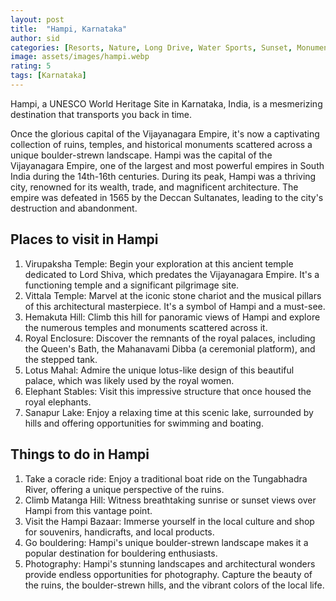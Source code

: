 ```yaml
---
layout: post
title:  "Hampi, Karnataka"
author: sid
categories: [Resorts, Nature, Long Drive, Water Sports, Sunset, Monuments, History, Dam, Culture]
image: assets/images/hampi.webp
rating: 5
tags: [Karnataka]
---
```

Hampi, a UNESCO World Heritage Site in Karnataka, India, is a mesmerizing destination that transports you back in time.

Once the glorious capital of the Vijayanagara Empire, it's now a captivating collection of ruins, temples, and historical monuments scattered across a unique boulder-strewn landscape. Hampi was the capital of the Vijayanagara Empire, one of the largest and most powerful empires in South India during the 14th-16th centuries. During its peak, Hampi was a thriving city, renowned for its wealth, trade, and magnificent architecture. The empire was defeated in 1565 by the Deccan Sultanates, leading to the city's destruction and abandonment.

<h2>Places to visit in Hampi</h2>

1. Virupaksha Temple: Begin your exploration at this ancient temple dedicated to Lord Shiva, which predates the Vijayanagara Empire. It's a functioning temple and a significant pilgrimage site.
2. Vittala Temple: Marvel at the iconic stone chariot and the musical pillars of this architectural masterpiece. It's a symbol of Hampi and a must-see.
3. Hemakuta Hill: Climb this hill for panoramic views of Hampi and explore the numerous temples and monuments scattered across it.
4. Royal Enclosure: Discover the remnants of the royal palaces, including the Queen's Bath, the Mahanavami Dibba (a ceremonial platform), and the stepped tank.
5. Lotus Mahal: Admire the unique lotus-like design of this beautiful palace, which was likely used by the royal women.
6. Elephant Stables: Visit this impressive structure that once housed the royal elephants.
7. Sanapur Lake: Enjoy a relaxing time at this scenic lake, surrounded by hills and offering opportunities for swimming and boating.


<h2>Things to do in Hampi</h2>

1. Take a coracle ride: Enjoy a traditional boat ride on the Tungabhadra River, offering a unique perspective of the ruins.
2. Climb Matanga Hill: Witness breathtaking sunrise or sunset views over Hampi from this vantage point.
3. Visit the Hampi Bazaar: Immerse yourself in the local culture and shop for souvenirs, handicrafts, and local products.
4. Go bouldering: Hampi's unique boulder-strewn landscape makes it a popular destination for bouldering enthusiasts.
5. Photography: Hampi's stunning landscapes and architectural wonders provide endless opportunities for photography. Capture the beauty of the ruins, the boulder-strewn hills, and the vibrant colors of the local life.

<div class="pa-carousel-widget" style="width:100%; height:480px; display:none;"
  data-link="https://www.backpackadventures.org/hampi/"
  data-title="Hampi, Karnataka"
  data-description="Hampi, a UNESCO World Heritage Site in Karnataka, India, is a mesmerizing destination that transports you back in time."
  data-delay="3">
  <object data="https://lh3.googleusercontent.com/pw/AP1GczOCnpRARMwcOuQq9Qy5syQZMpC95dmKtF4I8eI3uSJcZzkWXKtmnJcoKuGCiA9DpmlsgIQkIo2UQ3sG8eNYjiMJIiknayH_gPO70BfxVggJ-C95VhZO=w960-rw-h720"></object>
  <object data="https://lh3.googleusercontent.com/pw/AP1GczPNLvF6W1GpyJk2oUMf6GgjNuKmhVjvYhLqfxoHNFdTq0pBPq0TpymG96p1ktRiA2Emdj_DbCF0ksPShvrxLGbtqx_Lq3_3D0Sq_NA0e_iJlhnC3D0C=w960-rw-h720"></object>
  <object data="https://lh3.googleusercontent.com/pw/AP1GczMSCOs7h8q73rgS-sUKOkWX5k7HoY71gzNYYD6hygKC-eotfUoF9NYx2kH49E42RjgeY5YkbKl_06rgbX3P2OUTt8R8ConBw7r3fXAm6khZhjVGWp9r=w960-rw-h720"></object>
  <object data="https://lh3.googleusercontent.com/pw/AP1GczNKPcnUDeNT18bbgUti2lkH4HkqYkTYhIRw2QswaDE-5ysZ5jJXti7G-AgvG7zKz0CqnJ3pZtAdYWvUsgaxTblVJOkGPZAqq6XsqlqCq3DA-am0w41B=w960-rw-h720"></object>
  <object data="https://lh3.googleusercontent.com/pw/AP1GczMHSBhM6EJlBoiKEJ2F3PLbTHloA_ra-fBwJCaMqs6gdgzxInzDr771isV284TrH_pH_fFLpSY3E3DlS4KuCDKQRt0Wct1lW1x4KWyGKI9d1lu-0aeO=w960-rw-h720"></object>
  <object data="https://lh3.googleusercontent.com/pw/AP1GczOA8LCXJOrGyzG0gtghjc2XHjAq00UhONFgcoULagMXJpGVbWB3zBPI3dE8Wp02_GzRYBs19YpXTTdZrD0SpuIBKzSy8OOp3hiCmNL7dshhoV2twsG1=w960-rw-h720"></object>
  <object data="https://lh3.googleusercontent.com/pw/AP1GczMybar871ww707MtyMI8oRzqcaw7ezFhyb0tStK-NJJqAVnF5eTbgzXuQb7XoD79TyZkeLH6_ZDGMzDZp3DT4Bx40fuNDqcGwlU3l0fqKLTsw4fzJI-=w960-rw-h720"></object>
  <object data="https://lh3.googleusercontent.com/pw/AP1GczM_7TMiPAwlMzvYvKt6McR078jtU4oeG4lK73b0o9lcN0PLY91K9NrEcLQpHJv17weerrs8olZHw3m24-0C6hdyP_aVVbClTnCUUPG9J0Mi_xvqcoAD=w960-rw-h720"></object>
  <object data="https://lh3.googleusercontent.com/pw/AP1GczPU7Ka8DEYuq3auB-N1rzSmw9gcPjmltHFwWjA_BP7DsQTxtMtZCMOf37vi_NULh8qns7F75PXETVw4Vz08eAQNlDklbBHvxTTAxwD9vKJvJMCg3PSE=w960-rw-h720"></object>
  <object data="https://lh3.googleusercontent.com/pw/AP1GczP5rKEnUd1yyMzaFX4PcIlQOwgpjkds6wiuG-9qvSAPHiyUuFGrS3Y6_1njbI63l3agd6lXM53uySvQu1GQ0h2wg47HiSHsN0TxNUnAKRoQ0npCFt5G=w960-rw-h720"></object>
  <object data="https://lh3.googleusercontent.com/pw/AP1GczNxDtavIgWSx435F79KBnXCq_Kof4QppUISypIAByHqHAOd_73Vba9kVjDZOvM6zgAhRSXsgF_QybG7yLb9K-QzvY9eZk7ViwBu_TJtfaRQvqIODCAE=w960-rw-h720"></object>
  <object data="https://lh3.googleusercontent.com/pw/AP1GczMNNYSFcSMbNlOUYGKH03fGFHHE8jO32iZKUlT88KEr0ToXVgtlVo6IGUyUNMtrI8yGvRBkA8Yz9y1LBqlfk3GujzsJ5CF923Sh-U7RqrJHrQgldzXC=w960-rw-h720"></object>
  <object data="https://lh3.googleusercontent.com/pw/AP1GczNzHjzrzRuHZEL02w7c1T0dJen3hrfO2DHki_xj8vbfGYThbH9Rw8RvYXXIkx39XOln-wLUuOtcRZEAalTNS1nZshf092X0pHJsda-DeRDeNGYmrWkd=w960-rw-h720"></object>
  <object data="https://lh3.googleusercontent.com/pw/AP1GczOj-99iHVESyF2p4ZgrMUtAmH2rKVZnXDVGUkYfKIpKkwpDVx8na6wV6olcPor6Vz4vhkIXnTjfo98DTbcV3pORumF3xsKtOA9ztpHpwGuoHPhz3VNi=w960-rw-h720"></object>
  <object data="https://lh3.googleusercontent.com/pw/AP1GczPkIMr2gJrSje_1WFd9Ap9B6pSnbTTVZT77qJezp1fYG0qXyLN6CyHHnNBme8CgOflHdjEDarDrmvt5DBCgZRsb1qtatdWjjVbx8Tx3owQAGUQt3i4J=w960-rw-h720"></object>
  <object data="https://lh3.googleusercontent.com/pw/AP1GczP2_3jctATHDeOtdoaK5BLkKMCUlvHFkVPGnH032hyVsZ5V4fSi96z2snzk769xHvZthPHExU-zW5rUCj7OQSSNgL5DX8vZQiL_p96lxj1op0gADglT=w960-rw-h720"></object>
  <object data="https://lh3.googleusercontent.com/pw/AP1GczMfGJZe9u0iIljsmr_F-rvd8ywGH10Z4oYj1VXM_qsm_7Vg6TdqngOvoYZW53QF1U20z8-hUKbgJzlI6wMDMNBfjFFwSIxb4Psrs4RLEPf_LcjuBkaO=w960-rw-h720"></object>
  <object data="https://lh3.googleusercontent.com/pw/AP1GczORjem7u_JElOniatmQwZZ2d9ALr1DN8H7qOlbfODLdStRwgiTCb_yi4s1rVIW4XbaIIZHegsr2FVyF858mBDNBryTovjBGLcEbQ-xvuwUQqUVmofSi=w960-rw-h720"></object>
  <object data="https://lh3.googleusercontent.com/pw/AP1GczMkypsOEDMhzCe6UsPb5dNUglpbV1Ur6ctIe64JLnpTMlnqhhxii8YkkNIWwpWC4YKYKF1o0zf26lwyrX7zCreg57ZHKDlbQFjOFbYW5P9wmOgIUm73=w960-rw-h720"></object>
  <object data="https://lh3.googleusercontent.com/pw/AP1GczOJTWffaTfVH64d5r5SHj8LSQDultFz32k7Yef9cV0RKJzZjFcF55_kKyvJhZjEkSljIMkOblohiHXGerHQ5POrtM6AGRZlrGnycyzg7einUg_sR9gS=w960-rw-h720"></object>
  <object data="https://lh3.googleusercontent.com/pw/AP1GczPmWqyk4DBZKhKaAkJp6lodvn-vpmbaa_qJDKjQGmAMgMZLHUAbafJkO1FuiSKTn7G5qbjNBnErSqE-DpXYhEocVivhuM_a1rbnGGh66HKVUsyL_H8J=w960-rw-h720"></object>
  <object data="https://lh3.googleusercontent.com/pw/AP1GczNlzp53wtpLiY5HcfiensMIbB99FCXCLn_LwQDSTWKxoq3yT7yO3CNYMgcg8KHhohORiNMLAexIuQCGxZUi-x_i4MRp4q_xklwTQwfgJiV3izB350gv=w960-rw-h720"></object>
  <object data="https://lh3.googleusercontent.com/pw/AP1GczO5REdCI_tcgQ5z-xVkM5f4QNKEOVn2xDmiEmMsOxB2dvaLmKiLO1f1YvChFG5ga46VH1YOUHpmV30iKkeLX3Gmwvj5sd-WmdiWfzFkzU9TGVdvofKN=w960-rw-h720"></object>
  <object data="https://lh3.googleusercontent.com/pw/AP1GczOu7IPVSuvSCEuJw6ZRx1cio14s-zFDCGl9UgVF16W2BYYCFppC5w1m4B8MIoF_5G8QDrXcUNB2D4MdNx-VZ_NQLFDW4nPfPtjmlpUeUPiH6uEXQ--f=w960-rw-h720"></object>
  <object data="https://lh3.googleusercontent.com/pw/AP1GczO9ko2iT5eiZLNTiBRPgEfo2glhO0nbv5k2cjpmPAcdN6TXqxwFmE75ORUg1w07d5itXxu6rYFIALHBEomkpBjUMLIFVD9Ht2nvrPN_ss1pmhMUp6Ew=w960-rw-h720"></object>
  <object data="https://lh3.googleusercontent.com/pw/AP1GczNPJ5gfL3LKZxVXqIpF_0ONW_TCsaTcOFW41_F8YUz9ntANw7ynnoVJmiMxsxuk0EDgypyeP2dqvuGy953yUB2gWSPxLhxQowo9zBz_dk2OtaJYr7ya=w960-rw-h720"></object>
  <object data="https://lh3.googleusercontent.com/pw/AP1GczMAT2A1TER75stgkJqLXsZ7Y8TOcwo_5d-8G41uAw2GpHJKkF0vcFd2Tf1PRwNa8UPqSVzuZYRAE5bGH6i--PLt8q0IqgX1CmTeD0ph8fNIdjY1588M=w960-rw-h720"></object>
  <object data="https://lh3.googleusercontent.com/pw/AP1GczO0X6ScN_eflcWQWPt5L1Jr8nWwpwCRWxkAMCfmWyz_Vd21rPvZUjPWsSi4gLcwQkgiWXpwSmmaYFpKQdlJud4zMOfRIM4sHto01Ly9_u4qAJ4YtY7g=w960-rw-h720"></object>
  <object data="https://lh3.googleusercontent.com/pw/AP1GczPpco_uJphcd4T7n1ao99l3Wqqc4s1hJI8268iVFfZ4wgEfQp3njy2NbmebjrStniFYOL7sgydjVj1Qf8VpExwvEEh-y3QdyBafdvbkYyDyVxkKT_KI=w960-rw-h720"></object>
  <object data="https://lh3.googleusercontent.com/pw/AP1GczO42o_-mqn3eTavEeE1w-nRkd4P3lP0m6RQ1WZhgAjNdjWyNUDFpuPuPrncTODlVDHyy6UmfclnkUv4Xc1voWgyfWlyAkzrTJ4FtVIcBpCQWRdAFXhn=w960-rw-h720"></object>
  <object data="https://lh3.googleusercontent.com/pw/AP1GczNhW90LlVBoB1-5EkaYgWj5ni5eStFZGIUe4v31CktGra2nhO2vGUXu8Mhc23NKrEgcBfBX_m_9tMSU0wD6YE99IkAer7pyJBjrc3sO0Rx97ASrqPaP=w960-rw-h720"></object>
  <object data="https://lh3.googleusercontent.com/pw/AP1GczNSy5ZYuhqP2b1V-eOmG6mFzWA3QhpXAG7R7AtlBIU1QqtuHY7W_ddu99YXMpKg_Ey2wmZ-CfQxpW1fVgH4RUp_9Df--rr553IFVlKkMGOWxi4xuL6r=w960-rw-h720"></object>
  <object data="https://lh3.googleusercontent.com/pw/AP1GczPaP5YfBJ8zegjdQPMXaCEESgkKfOrf3QC_Ab-nTwNGhITD9FV6N9JYpkU0z3ixOy0zEW8e4lERUVjORQEVXLrEhbFNe8zFv9ZpcRnL-GtSIe7bLmux=w960-rw-h720"></object>
  <object data="https://lh3.googleusercontent.com/pw/AP1GczP8KxkqEsHoGNkZrHklf3PbPR8w8cBasGXo81dhmJ3pOd-0svXZOQkUekxdHRxvlcwJ8n_32bsAkfFMhBMD1aH0zKxcYJLOBUhV40pAdBXBsvpAd6e_=w960-rw-h720"></object>
  <object data="https://lh3.googleusercontent.com/pw/AP1GczN3b5ewtApgq0F-Gf7vJIy-EaTP8aP6mPvOOkcbzH0jFOGATGVs9WwMm7l3-XkYIfysj_P7Dwtrc0Q8XhetJ0uht75soPLXr6H46_yspfmXjbDgM0_5=w960-rw-h720"></object>
  <object data="https://lh3.googleusercontent.com/pw/AP1GczMsdAT-lBNeOlzrG-Cs_fX0gxko9EFWXxV_uj1Ogc2Ystrxotl8gvdH-nAaVbkCmTUC4Wji640XLFeSpFCEVUfSHw-8VksKtCa-N0Q61IWh_dZWj5rK=w960-rw-h720"></object>
  <object data="https://lh3.googleusercontent.com/pw/AP1GczMAjnybKRFzWtkjx9f8KKUm-VGEtIcM4CU3ulzMHvCi4dQsm8TcMygCMmJ5QZ9eZRqaZ5nANVr4IUFZP6BOmYgkzoow3851iqCCKS4PwZtPtajOXYWN=w960-rw-h720"></object>
  <object data="https://lh3.googleusercontent.com/pw/AP1GczNzvHfkb9c5-6bI8b9NYdyrFpc6unVVsaY4mfQok5f9piKimg8gneZSKsnYMsQFM44O3PEfnOSZYE7P0dnP1BVXsJDphPnvIt_cPJupNnIFzDNSnJEJ=w960-rw-h720"></object>
  <object data="https://lh3.googleusercontent.com/pw/AP1GczM4erBFyGzSNutbiCiTwBBNqU_pofG5obZhAZffiKyMszoh_jR0pLPaU2rxi3K8hd7lPALyk50mWL8Mdf_XF8uA_uUE4wg3IUXbT2y-EAuJqpCTtTyL=w960-rw-h720"></object>
  <object data="https://lh3.googleusercontent.com/pw/AP1GczNlERXrqyTcNCFXaS1MX8vLfc0qUckH56SfFtchJkrZ_w6P93qoSRnlA0uynfjI23vJ2DvXqlsN_pKR1VVY78u9R__gflaqhSLEk7Y7F6lIUDOe1nEX=w960-rw-h720"></object>
  <object data="https://lh3.googleusercontent.com/pw/AP1GczOSwrAIwudsN6MyE2MQIBMsr8EN36d_YD__kYsOYbwv1uGYgKhwEiybEF8mi3LAIPUdSOxmLOT8HkSzA340YKJaZ_sE1TucQyoXepB-XVx5NilXy8mi=w960-rw-h720"></object>
  <object data="https://lh3.googleusercontent.com/pw/AP1GczP1Lpia9kgZhtdP3sHvi2UzzzZ7rIk3UnZg7gNwoPkbqlbN7hEkeFyiWgqujJwSfofVLdBi03Qahbc_VB8KVep3lwCQZddv2_X27EdWOlD2Wx8vxTEc=w960-rw-h720"></object>
  <object data="https://lh3.googleusercontent.com/pw/AP1GczN3rdktqWXzaDbBS8igDnliFTQVb_2-yCBdhUHwvLVUrq6J4HRLp3I1s8Hl07ZOtQGIQBafaXsWLMB4zFnmcHKNmvUJe7AKCWYoXPwdDYX-LNExiaE-=w960-rw-h720"></object>
  <object data="https://lh3.googleusercontent.com/pw/AP1GczP1Zagn0uXob-Z987xfSmSDfKiZJHLyV04nU_9MZC8pjWGRKdxqEIJMP9yKBtkSpuWBrAGNQbMK3VvyU1gDch9zeixc52P4--FSvQlAz2rGYOMRNkti=w960-rw-h720"></object>
  <object data="https://lh3.googleusercontent.com/pw/AP1GczMeawftD1qgjJufHfFEax2ArXIv52rwpofhtSla45-dXJOGmbk5nhrVUxWsLX-CFooIYKK-dIEnKPOxbJVeEDf7W5hsQUlrCtJ79C-x19XrB0i6aZ63=w960-rw-h720"></object>
  <object data="https://lh3.googleusercontent.com/pw/AP1GczNmDbtLJxLN43VwHUOk0cIte7w6lguFEesn3CZasUKAybSuTSdqiEjs2qFuN7J_mU27SXxzDbFczAOPWey1GZLh46BeMFTWKERTsJRKUCMXs7hRJLJT=w960-rw-h720"></object>
  <object data="https://lh3.googleusercontent.com/pw/AP1GczPJ9S7xUxgbXOm7huvjAZVq9ehF_7dhMyKAuchU1ExwA16icQ8rGtP279wyQJyRcTJfjo6N2ZSqJQ0tQ34AGwKHNVLu0uquqBdcrr22Fj2f9X46VT9j=w960-rw-h720"></object>
  <object data="https://lh3.googleusercontent.com/pw/AP1GczMTHumZC5Kw2IvSYFZEX24xSwovVhsiFRYkDbm87znaIjD8aiLI3dO3SB_Jsnyz8vJwm_U_3q7I1eQsAb5xi1zGb2H_l5Qrau1acFMen85ReXozEMfP=w960-rw-h720"></object>
  <object data="https://lh3.googleusercontent.com/pw/AP1GczP69SZJC6MSvMbqz3P7RXKjkPjtVgDMSKHoVkwmI9nUWcPXsPWgkjKqMa6obpto42HjT6L9qiQzOu20xSd2cW8PnWC-kUoR9OHAsrw1j3B4kxIHioow=w960-rw-h720"></object>
  <object data="https://lh3.googleusercontent.com/pw/AP1GczNbjtoSBc7R3CdGxh5IOaxeVNh6iWT_N8Reeyr5Caq1rcdxTnSKVfoE_OSmm0spsxd4LKGWe6YWdnjBBqCnegi3Q1B_iS-5waRw7lK6otK-eOkzeWY7=w960-rw-h720"></object>
  <object data="https://lh3.googleusercontent.com/pw/AP1GczMakmNUSFZMpqdzqUhEjee5RgBnICELKGGBi8PS3FUXvxH1KQQ3Bu3rqLIxapu65kgsSWlYtr2Lau8ykAfHb1uTu4HusinbcuW2iW92UpYWI8eFnU-D=w960-rw-h720"></object>
  <object data="https://lh3.googleusercontent.com/pw/AP1GczMg_eQt7M4PnrGdRBK-Zj-yDiWzac1nppFc3pnWv7qnC9V276VvovaANmKw2Gy85zBcfdZ5H_bXPLoa_Fx_VnR-umTv3vIz1ACmpx8LP5kc3z7L_JMm=w960-rw-h720"></object>
  <object data="https://lh3.googleusercontent.com/pw/AP1GczM23NfjCriVC93BiHYSQ_mvPgpjWIURPiplGklLt6nl9EPSDGwNzuQaEdfYls6r7ds4Ta8_txb6Ebb16wxbT8P39KKBEzVCAIdNtJnwAvElJkfFAEG_=w960-rw-h720"></object>
  <object data="https://lh3.googleusercontent.com/pw/AP1GczPobFjdgAPz5rnWfoK0x6bS8WTzB77ATEnWEozmZ06s9f93Gcol3WnEYE0BD8pE7YPF8ZYdi54kLMMkI60wW0PExqxHTAfkvZmZ3uLe-wfmWsmGtN0d=w960-rw-h720"></object>
  <object data="https://lh3.googleusercontent.com/pw/AP1GczOl1Uxop8msiEGlseLTI3ildAzhKXSsLb2-newMWqo63xV2roPPE63BbkxUpY-9ZW4h9f5YL6u6UZ_Cg5_3sK8S5pLHrpp1c47oFqa_e2GrvFzY7HVj=w960-rw-h720"></object>
  <object data="https://lh3.googleusercontent.com/pw/AP1GczMwcaMd7NuHHnzyy6X-ZnGSB6lmjC1EyPBDMlQnWRYobd_p4l-x_RouQWO0FA5WjL4k7VmXQ0fF_mBtNtwf-54OBbOEcEZ4fWGvv3-xQ7J4FaEzacpn=w960-rw-h720"></object>
  <object data="https://lh3.googleusercontent.com/pw/AP1GczM9m9iwZuYPaM2c-wzLdl_dtRlW_lEa_ybdyP2NpudHG8UopfGnJPv0X6M4faDlR3N_D64ISK0MjKydXED1yXfkIVHuSeOkoGyN72hiJ_tdcgar63XS=w960-rw-h720"></object>
  <object data="https://lh3.googleusercontent.com/pw/AP1GczOoD-K4CoezvIOa1U7F_moQ-QniJkuYTHYQ1XtKSCk-iVJXrTvObPWoYMwRqXUFroEZPpYozvR46nRzzeXoXpWzSt5J1bw59wN6I6QvT91AFAlSmufU=w960-rw-h720"></object>
  <object data="https://lh3.googleusercontent.com/pw/AP1GczOR1u0tqpSP6J2rohf30wdWU1P209gjkGqqxcE88aPj6eTvkQ08X6EUnT4uNiKHNTq4QOc04Mf0Nj-z_9M5bjeMvpmgAX1S3YpGpvmW1xjuigPB0ZBQ=w960-rw-h720"></object>
  <object data="https://lh3.googleusercontent.com/pw/AP1GczNomvw1zFJ2C8CVHCQKAA3oqEXLhPKLgvPSYrH8XnhzA2-MBUOmlYvdU79COCpLzbswF85GtjtRHZUK7qkb_ABggYQfBJKisTxC4tmr_ryUaBdIfd_7=w960-rw-h720"></object>
</div>
